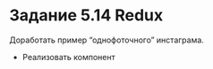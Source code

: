 # Задание 5.14 Redux

Доработать пример “однофоточного” инстаграма. 

- Реализовать компонент  <Title/>, который будет являться подписью к фото, скелет компонента уже в репозитории.
- Компонент содержит input, строчное выражение введенное в него, должно попасть в redux, побуквенно, пройти весь цикл и вернуться обратно в компонент и отображаться внутри компонента.
- Организовать этот функционал по подобию примера с урока.

<aside>
📢 Рекомендуется для исключения ошибок и излишней загруженности основного вашего репозитория, скопировать репозиторий урока в отдельную директорию.

</aside>

